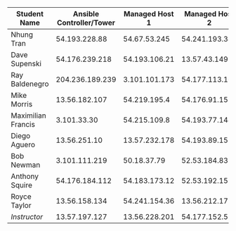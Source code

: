 | Student Name          | Ansible Controller/Tower | Managed Host 1     | Managed Host 2     |
|-----------------------|--------------------------|--------------------|--------------------|
| Nhung Tran            | 54.193.228.88           | 54.67.53.245       | 54.241.193.34      |
| Dave Supenski         | 54.176.239.218          | 54.193.106.21      | 13.57.43.149       |
| Ray Baldenegro        | 204.236.189.239         | 3.101.101.173      | 54.177.113.109     |
| Mike Morris           | 13.56.182.107           | 54.219.195.4       | 54.176.91.155      |
| Maximilian Francis    | 3.101.33.30             | 54.215.109.8       | 54.193.77.144      |
| Diego Aguero          | 13.56.251.10            | 13.57.232.178      | 54.193.89.153      |
| Bob Newman            | 3.101.111.219           | 50.18.37.79        | 52.53.184.83       |
| Anthony Squire        | 54.176.184.112          | 54.183.173.12      | 52.53.192.157      |
| Royce Taylor          | 13.56.158.134           | 54.241.154.36      | 13.56.212.17       |
| *Instructor*          | 13.57.197.127           | 13.56.228.201      | 54.177.152.53      |
